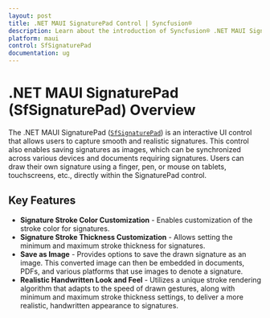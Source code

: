 ```yaml
---
layout: post
title: .NET MAUI SignaturePad Control | Syncfusion®
description: Learn about the introduction of Syncfusion® .NET MAUI SignaturePad (SfSignaturePad) widget, its features, and more.
platform: maui
control: SfSignaturePad
documentation: ug
---
```


# .NET MAUI SignaturePad (SfSignaturePad) Overview

The .NET MAUI SignaturePad ([`SfSignaturePad`](https://www.syncfusion.com/maui-controls/maui-signaturepad)) is an interactive UI control that allows users to capture smooth and realistic signatures. This control also enables saving signatures as images, which can be synchronized across various devices and documents requiring signatures. Users can draw their own signature using a finger, pen, or mouse on tablets, touchscreens, etc., directly within the SignaturePad control.

## Key Features

* **Signature Stroke Color Customization** - Enables customization of the stroke color for signatures.
* **Signature Stroke Thickness Customization** - Allows setting the minimum and maximum stroke thickness for signatures.
* **Save as Image** - Provides options to save the drawn signature as an image. This converted image can then be embedded in documents, PDFs, and various platforms that use images to denote a signature.
* **Realistic Handwritten Look and Feel** - Utilizes a unique stroke rendering algorithm that adapts to the speed of drawn gestures, along with minimum and maximum stroke thickness settings, to deliver a more realistic, handwritten appearance to signatures.
